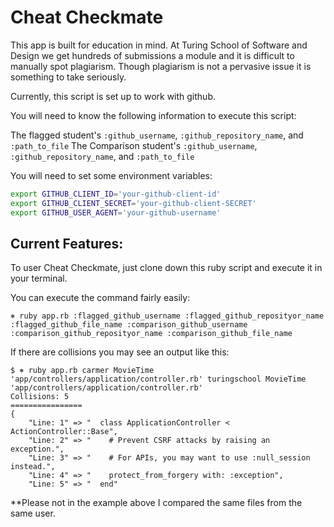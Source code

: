 # Cheat Checkmate

This app is built for education in mind. At Turing School of Software and Design we get hundreds of submissions a module and it is difficult to manually spot plagiarism. Though plagiarism is not a pervasive issue it is something to take seriously.

Currently, this script is set up to work with github.

You will need to know the following information to execute this script:

The flagged student's `:github_username`, `:github_repository_name`, and `:path_to_file`
The Comparison student's `:github_username`, `:github_repository_name`, and `:path_to_file`

You will need to set some environment variables:

```bash
export GITHUB_CLIENT_ID='your-github-client-id'
export GITHUB_CLIENT_SECRET='your-github-client-SECRET'
export GITHUB_USER_AGENT='your-github-username'

```
## Current Features:

To user Cheat Checkmate, just clone down this ruby script and execute it in your terminal.

You can execute the command fairly easily:

```terminal
⎈ ruby app.rb :flagged_github_username :flagged_github_reposityor_name :flagged_github_file_name :comparison_github_username :comparison_github_reposityor_name :comparison_github_file_name

```

If there are collisions you may see an output like this:

```terminal
$ ⎈ ruby app.rb carmer MovieTime 'app/controllers/application/controller.rb' turingschool MovieTime 'app/controllers/application/controller.rb'
Collisions: 5
================
{
    "Line: 1" => "  class ApplicationController < ActionController::Base",
    "Line: 2" => "    # Prevent CSRF attacks by raising an exception.",
    "Line: 3" => "    # For APIs, you may want to use :null_session instead.",
    "Line: 4" => "    protect_from_forgery with: :exception",
    "Line: 5" => "  end"

```

**Please not in the example above I compared the same files from the same user.
